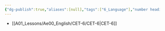 ```yaml
---
{"dg-publish":true,"aliases":[null],"tags":["6_Language"],"number headings":"auto, first-level 1, max 6, A.1.","Created-Date":"2023-11-11 09:02:39","Modified-Date":"2024-04-18 11:53:15","permalink":"/A01_Lessons/Ae00_English/English/","dgPassFrontmatter":true}
---
```





- [[A01_Lessons/Ae00_English/CET-6/CET-6\|CET-6]]




